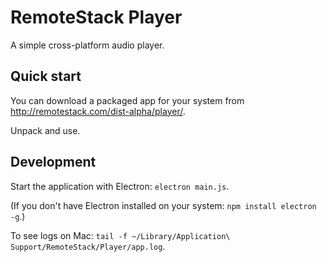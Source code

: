 # RemoteStack Player

A simple cross-platform audio player.


## Quick start

You can download a packaged app for your system from
http://remotestack.com/dist-alpha/player/.

Unpack and use.


## Development

Start the application with Electron: `electron main.js`.

(If you don't have Electron installed on your system: `npm install electron -g`.)

To see logs on Mac: `tail -f ~/Library/Application\ Support/RemoteStack/Player/app.log`.
